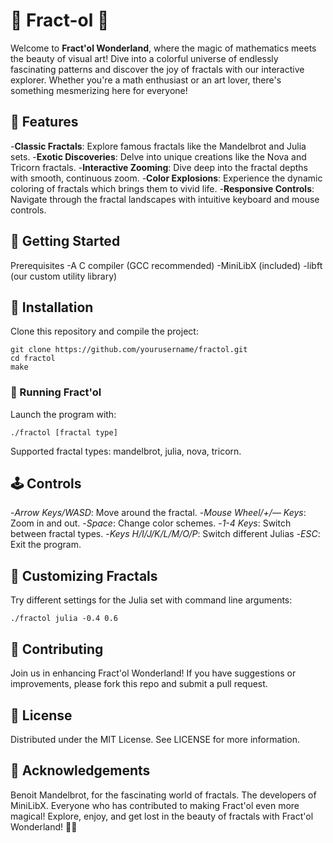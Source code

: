 # 🌸 Fract-ol 🌸

Welcome to **Fract'ol Wonderland**, where the magic of mathematics meets the beauty of visual art! Dive into a colorful universe of endlessly fascinating patterns and discover the joy of fractals with our interactive explorer. Whether you're a math enthusiast or an art lover, there's something mesmerizing here for everyone!

## 🎨 Features

-**Classic Fractals**: Explore famous fractals like the Mandelbrot and Julia sets.
-**Exotic Discoveries**: Delve into unique creations like the Nova and Tricorn fractals.
-**Interactive Zooming**: Dive deep into the fractal depths with smooth, continuous zoom.
-**Color Explosions**: Experience the dynamic coloring of fractals which brings them to vivid life.
-**Responsive Controls**: Navigate through the fractal landscapes with intuitive keyboard and mouse controls.

## 🚀 Getting Started

Prerequisites
-A C compiler (GCC recommended)
-MiniLibX (included)
-libft (our custom utility library)

## 💾 Installation

Clone this repository and compile the project:
```
git clone https://github.com/yourusername/fractol.git
cd fractol
make
```
### 🚦 Running Fract'ol

Launch the program with:
```
./fractol [fractal type]
```
Supported fractal types: mandelbrot, julia, nova, tricorn.

## 🕹️ Controls

-*Arrow Keys/WASD*: Move around the fractal.
-*Mouse Wheel/+/— Keys*: Zoom in and out.
-*Space*: Change color schemes.
-*1-4 Keys*: Switch between fractal types.
-*Keys H/I/J/K/L/M/O/P*: Switch different Julias
-*ESC*: Exit the program.

## 🌟 Customizing Fractals

Try different settings for the Julia set with command line arguments:
```
./fractol julia -0.4 0.6
```

## 🎉 Contributing
Join us in enhancing Fract'ol Wonderland! If you have suggestions or improvements, please fork this repo and submit a pull request.

## 📜 License
Distributed under the MIT License. See LICENSE for more information.

## 🙏 Acknowledgements
Benoit Mandelbrot, for the fascinating world of fractals.
The developers of MiniLibX.
Everyone who has contributed to making Fract'ol even more magical!
Explore, enjoy, and get lost in the beauty of fractals with Fract'ol Wonderland! 🌌✨
